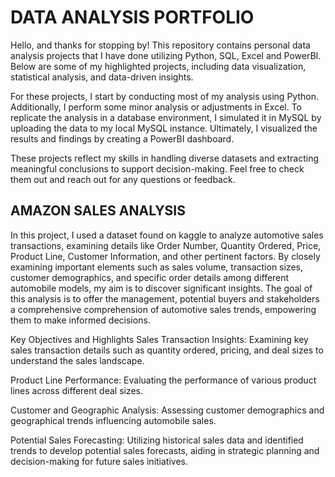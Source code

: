 # DATA ANALYSIS PORTFOLIO

Hello, and thanks for stopping by! This repository contains personal data analysis projects that I have done utilizing Python, SQL, Excel and PowerBI. Below are some of my highlighted projects, including data visualization, statistical analysis, and data-driven insights.

For these projects, I start by conducting most of my analysis using Python. Additionally, I perform some minor analysis or adjustments in Excel. To replicate the analysis in a database environment, I simulated it in MySQL by uploading the data to my local MySQL instance. Ultimately, I visualized the results and findings by creating a PowerBI dashboard.

These projects reflect my skills in handling diverse datasets and extracting meaningful conclusions to support decision-making. Feel free to check them out and reach out for any questions or feedback.


## AMAZON SALES ANALYSIS
In this project, I used a dataset found on kaggle to analyze automotive sales transactions, examining details like Order Number, Quantity Ordered, Price, Product Line, Customer Information, and other pertinent factors. By closely examining important elements such as sales volume, transaction sizes, customer demographics, and specific order details among different automobile models, my aim is to discover significant insights. The goal of this analysis is to offer the management, potential buyers and stakeholders a comprehensive comprehension of automotive sales trends, empowering them to make informed decisions.

Key Objectives and Highlights
Sales Transaction Insights: Examining key sales transaction details such as quantity ordered, pricing, and deal sizes to understand the sales landscape.

Product Line Performance: Evaluating the performance of various product lines across different deal sizes.

Customer and Geographic Analysis: Assessing customer demographics and geographical trends influencing automobile sales.

Potential Sales Forecasting: Utilizing historical sales data and identified trends to develop potential sales forecasts, aiding in strategic planning and decision-making for future sales initiatives.
